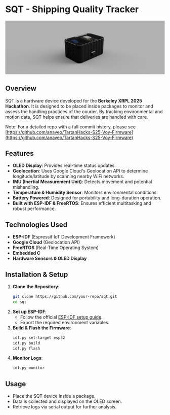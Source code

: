 # SQT - Shipping Quality Tracker

![Project Image](SQT.png)  

## Overview
SQT is a hardware device developed for the **Berkeley XRPL 2025 Hackathon**. It is designed to be placed inside packages to monitor and assess the handling practices of the courier. By tracking environmental and motion data, SQT helps ensure that deliveries are handled with care.

Note: For a detailed repo with a full commit history, please see [https://github.com/anaveo/TartanHacks-S25-Voy-Firmware](https://github.com/anaveo/TartanHacks-S25-Voy-Firmware)  

## Features
- **OLED Display**: Provides real-time status updates.
- **Geolocation**: Uses Google Cloud's Geolocation API to determine longitude/latitude by scanning nearby WiFi networks.
- **IMU (Inertial Measurement Unit)**: Detects movement and potential mishandling.
- **Temperature & Humidity Sensor**: Monitors environmental conditions.
- **Battery Powered**: Designed for portability and long-duration operation.
- **Built with ESP-IDF & FreeRTOS**: Ensures efficient multitasking and robust performance.

## Technologies Used
- **ESP-IDF** (Espressif IoT Development Framework)
- **Google Cloud** (Geolocation API)
- **FreeRTOS** (Real-Time Operating System)
- **Embedded C**
- **Hardware Sensors & OLED Display**

## Installation & Setup
1. **Clone the Repository**:
   ```sh
   git clone https://github.com/your-repo/sqt.git
   cd sqt
   ```
2. **Set up ESP-IDF**:
   - Follow the official [ESP-IDF setup guide](https://docs.espressif.com/projects/esp-idf/en/latest/esp32/get-started/).
   - Export the required environment variables.
3. **Build & Flash the Firmware**:
   ```sh
   idf.py set-target esp32
   idf.py build
   idf.py flash
   ```
4. **Monitor Logs**:
   ```sh
   idf.py monitor
   ```

## Usage
- Place the SQT device inside a package.
- Data is collected and displayed on the OLED screen.
- Retrieve logs via serial output for further analysis.

